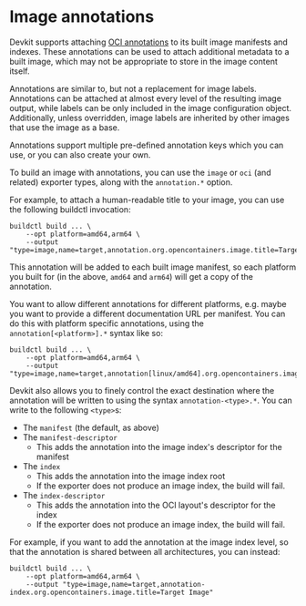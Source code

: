 # Image annotations

Devkit supports attaching [OCI annotations](https://github.com/opencontainers/image-spec/blob/main/annotations.md)
to its built image manifests and indexes. These annotations can be used to
attach additional metadata to a built image, which may not be appropriate to
store in the image content itself.

Annotations are similar to, but not a replacement for image labels. Annotations
can be attached at almost every level of the resulting image output, while
labels can be only included in the image configuration object. Additionally,
unless overridden, image labels are inherited by other images that use the
image as a base.

Annotations support multiple pre-defined annotation keys which you can use, or
you can also create your own.

To build an image with annotations, you can use the `image` or `oci` (and
related) exporter types, along with the `annotation.*` option.

For example, to attach a human-readable title to your image, you can use the
following buildctl invocation:

    buildctl build ... \
        --opt platform=amd64,arm64 \
        --output "type=image,name=target,annotation.org.opencontainers.image.title=Target"
        
This annotation will be added to each built image manifest, so each platform
you built for (in the above, `amd64` and `arm64`) will get a copy of the annotation.

You want to allow different annotations for different platforms, e.g. maybe you
want to provide a different documentation URL per manifest. You can do this
with platform specific annotations, using the `annotation[<platform>].*` syntax
like so:

    buildctl build ... \
        --opt platform=amd64,arm64 \
        --output "type=image,name=target,annotation[linux/amd64].org.opencontainers.image.url=https://example.com/amd64,annotation[linux/arm64].org.opencontainers.image.url=https://example.com/arm64"
        
Devkit also allows you to finely control the exact destination where the
annotation will be written to using the syntax `annotation-<type>.*`. You can
write to the following `<type>`s:

- The `manifest` (the default, as above)
- The `manifest-descriptor`
    - This adds the annotation into the image index's descriptor for the manifest
- The `index`
    - This adds the annotation into the image index root
    - If the exporter does not produce an image index, the build will fail.
- The `index-descriptor`
    - This adds the annotation into the OCI layout's descriptor for the index
    - If the exporter does not produce an image index, the build will fail.

For example, if you want to add the annotation at the image index level, so
that the annotation is shared between all architectures, you can instead:

    buildctl build ... \
        --opt platform=amd64,arm64 \
        --output "type=image,name=target,annotation-index.org.opencontainers.image.title=Target Image"
